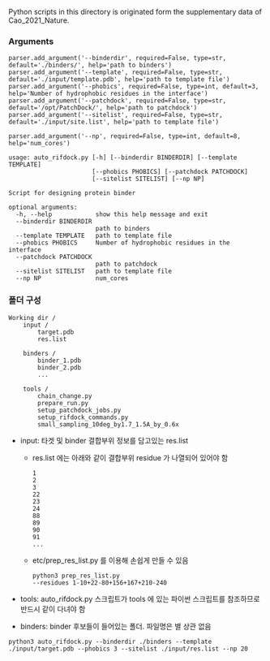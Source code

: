 Python scripts in this directory is originated form the supplementary data of Cao_2021_Nature.


### Arguments
```
parser.add_argument('--binderdir', required=False, type=str, default='./binders/', help='path to binders')
parser.add_argument('--template', required=False, type=str, default='./input/template.pdb', help='path to template file')
parser.add_argument('--phobics', required=False, type=int, default=3, help='Number of hydrophobic residues in the interface')
parser.add_argument('--patchdock', required=False, type=str, default='/opt/PatchDock/', help='path to patchdock')
parser.add_argument('--sitelist', required=False, type=str, default='./input/site.list', help='path to template file')

parser.add_argument('--np', required=False, type=int, default=8, help='num_cores')

```

```
usage: auto_rifdock.py [-h] [--binderdir BINDERDIR] [--template TEMPLATE]
                       [--phobics PHOBICS] [--patchdock PATCHDOCK]
                       [--sitelist SITELIST] [--np NP]

Script for designing protein binder

optional arguments:
  -h, --help            show this help message and exit
  --binderdir BINDERDIR
                        path to binders
  --template TEMPLATE   path to template file
  --phobics PHOBICS     Number of hydrophobic residues in the interface
  --patchdock PATCHDOCK
                        path to patchdock
  --sitelist SITELIST   path to template file
  --np NP               num_cores
```




### 폴더 구성
```
Working dir /
    input / 
        target.pdb
        res.list

    binders /
        binder_1.pdb
        binder_2.pdb
        ...

    tools / 
        chain_change.py
        prepare_run.py
        setup_patchdock_jobs.py
        setup_rifdock_commands.py
        small_sampling_10deg_by1.7_1.5A_by_0.6x
```

- input: 타겟 및 binder 결합부위 정보를 담고있는 res.list
    - res.list 에는 아래와 같이 결합부위 residue 가 나열되어 있어야 함
        ```
        1
        2
        3
        22
        23
        24
        88
        89
        90
        91
        ...
        ```
    - etc/prep_res_list.py 를 이용해 손쉽게 만들 수 있음
        ```
        python3 prep_res_list.py 
        --residues 1-10+22-80+156+167+210-240
        ```

- tools: auto_rifdock.py 스크립트가 tools 에 있는 파이썬 스크립트를 참조하므로 반드시 같이 다녀야 함

- binders: binder 후보들이 들어있는 폴더. 파일명은 별 상관 없음



```
python3 auto_rifdock.py --binderdir ./binders --template ./input/target.pdb --phobics 3 --sitelist ./input/res.list --np 20
```